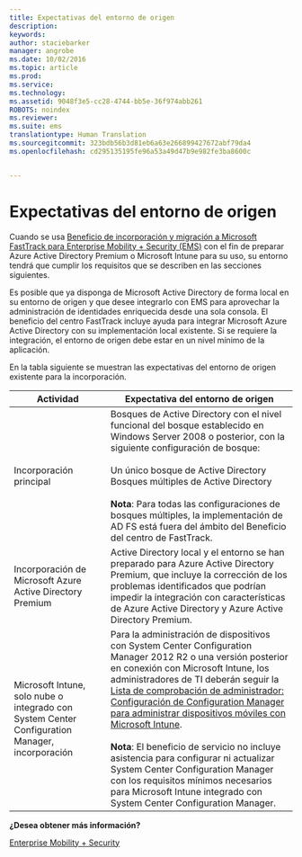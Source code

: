 ```yaml
---
title: Expectativas del entorno de origen
description: 
keywords: 
author: staciebarker
manager: angrobe
ms.date: 10/02/2016
ms.topic: article
ms.prod: 
ms.service: 
ms.technology: 
ms.assetid: 9048f3e5-cc28-4744-bb5e-36f974abb261
ROBOTS: noindex
ms.reviewer: 
ms.suite: ems
translationtype: Human Translation
ms.sourcegitcommit: 323bdb56b3d81eb6a63e266899427672abf79da4
ms.openlocfilehash: cd295135195fe96a53a49d47b9e982fe3ba8600c


---
```



# Expectativas del entorno de origen
Cuando se usa [Beneficio de incorporación y migración a Microsoft FastTrack para Enterprise Mobility + Security (EMS)](fasttrack-center-benefit-for-enterprise-mobility-suite-ems.md) con el fin de preparar Azure Active Directory Premium o Microsoft Intune para su uso, su entorno tendrá que cumplir los requisitos que se describen en las secciones siguientes.

Es posible que ya disponga de Microsoft Active Directory de forma local en su entorno de origen y que desee integrarlo con EMS para aprovechar la administración de identidades enriquecida desde una sola consola. El beneficio del centro FastTrack incluye ayuda para integrar Microsoft Azure Active Directory con su implementación local existente. Si se requiere la integración, el entorno de origen debe estar en un nivel mínimo de la aplicación.

En la tabla siguiente se muestran las expectativas del entorno de origen existente para la incorporación.

|Actividad|Expectativa del entorno de origen|
|------------|----------------------------------|
|Incorporación principal|Bosques de Active Directory con el nivel funcional del bosque establecido en Windows Server 2008 o posterior, con la siguiente configuración de bosque:<br /><br />Un único bosque de Active Directory<br />Bosques múltiples de Active Directory </br></br>**Nota**: Para todas las configuraciones de bosques múltiples, la implementación de AD FS está fuera del ámbito del Beneficio del centro de FastTrack.|
|Incorporación de Microsoft Azure Active Directory Premium|Active Directory local y el entorno se han preparado para Azure Active Directory Premium, que incluye la corrección de los problemas identificados que podrían impedir la integración con características de Azure Active Directory y Azure Active Directory Premium.|
|Microsoft Intune, solo nube o integrado con System Center Configuration Manager, incorporación|Para la administración de dispositivos con System Center Configuration Manager 2012 R2 o una versión posterior en conexión con Microsoft Intune, los administradores de TI deberán seguir la [Lista de comprobación de administrador: Configuración de Configuration Manager para administrar dispositivos móviles con Microsoft Intune](https://technet.microsoft.com/library/jj943763.aspx).</br></br> **Nota**: El beneficio de servicio no incluye asistencia para configurar ni actualizar System Center Configuration Manager con los requisitos mínimos necesarios para Microsoft Intune integrado con System Center Configuration Manager.|

**¿Desea obtener más información?**

[Enterprise Mobility + Security](https://www.microsoft.com/en-us/cloud-platform/enterprise-mobility)


<!--HONumber=Oct16_HO1-->


